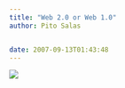 ```yaml
---
title: "Web 2.0 or Web 1.0"
author: Pito Salas


date: 2007-09-13T01:43:48
---
```




![](https://i0.wp.com/www.dilbert.com/comics/dilbert/archive/images/dilbert2007090116399.jpg?w=584)


